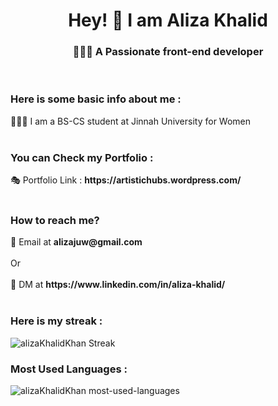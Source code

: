 <h1 align="center" >Hey!  👋 I am <b>Aliza Khalid</b></h1>
<h3 align="center">👩🏼‍💻 A Passionate front-end developer</h3><br>
<h3>Here is some basic info about me : </h3>
👩🏻‍🎓 I am a BS-CS student at Jinnah University for Women <br><br>
<h3>You can Check my Portfolio : </h3>
🎭 Portfolio Link : <b>https://artistichubs.wordpress.com/</b><br><br>

<h3>How to reach me?</h3> 
💬 Email at <b>alizajuw@gmail.com</b>
<br><br>
Or
<br><br>
💬 DM at <b>https://www.linkedin.com/in/aliza-khalid/</b>
<br><br>
<h3>Here is my streak : </h3>
<img src="https://github-readme-streak-stats.herokuapp.com/?user=alizaKhalidKhan&" alt="alizaKhalidKhan Streak">
<br>
<h3>Most Used Languages : </h3>
<img src="https://github-readme-stats.vercel.app/api/top-langs?username=alizaKhalidKhan&show_icons=true&locale=en&layout=compact" alt="alizaKhalidKhan most-used-languages">
